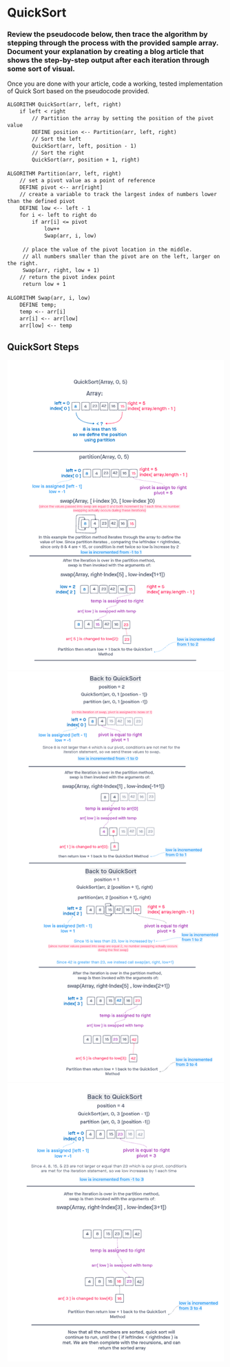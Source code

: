 # QuickSort
### Review the pseudocode below, then trace the algorithm by stepping through the process with the provided sample array. Document your explanation by creating a blog article that shows the step-by-step output after each iteration through some sort of visual.

Once you are done with your article, code a working, tested implementation of Quick Sort based on the pseudocode provided.

```
ALGORITHM QuickSort(arr, left, right)
    if left < right
        // Partition the array by setting the position of the pivot value
        DEFINE position <-- Partition(arr, left, right)
        // Sort the left
        QuickSort(arr, left, position - 1)
        // Sort the right
        QuickSort(arr, position + 1, right)

ALGORITHM Partition(arr, left, right)
    // set a pivot value as a point of reference
    DEFINE pivot <-- arr[right]
    // create a variable to track the largest index of numbers lower than the defined pivot
    DEFINE low <-- left - 1
    for i <- left to right do
        if arr[i] <= pivot
            low++
            Swap(arr, i, low)

     // place the value of the pivot location in the middle.
     // all numbers smaller than the pivot are on the left, larger on the right.
     Swap(arr, right, low + 1)
    // return the pivot index point
     return low + 1

ALGORITHM Swap(arr, i, low)
    DEFINE temp;
    temp <-- arr[i]
    arr[i] <-- arr[low]
    arr[low] <-- temp
```
## QuickSort Steps
![quicksort1](quicksort1.png)
![quicksort2](quicksort2.png)
![quicksort3](quicksort3.png)




